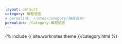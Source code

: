 ```yaml
---
layout: default
category: 编程语言
# permalink: /notes/category/编程语言/
permalink: /Category:编程语言
---
```

{% include {{ site.worknotes.theme }}/category.html %}